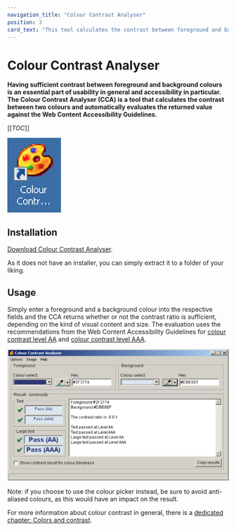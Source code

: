 ```yaml
---
navigation_title: "Colour Contrast Analyser"
position: 3
card_text: "This tool calculates the contrast between foreground and background colours and evaluates the returned value against the WCAG."
---
```


# Colour Contrast Analyser

**Having sufficient contrast between foreground and background colours is an essential part of usability in general and accessibility in particular. The Colour Contrast Analyser (CCA) is a tool that calculates the contrast between two colours and automatically evaluates the returned value against the Web Content Accessibility Guidelines.**

[[_TOC_]]

![CCA icon](_media/colour-contrast-analyser-icon.png)

## Installation

[Download Colour Contrast Analyser](https://www.paciellogroup.com/resources/contrastanalyser/).

As it does not have an installer, you can simply extract it to a folder of your liking.

## Usage

Simply enter a foreground and a background colour into the respective fields and the CCA returns whether or not the contrast ratio is sufficient, depending on the kind of visual content and size. The evaluation uses the recommendations from the Web Content Accessibility Guidelines for [colour contrast level AA](https://www.w3.org/TR/WCAG21/#contrast-minimum) and [colour contrast level AAA](https://www.w3.org/TR/WCAG21/#contrast-enhanced).

![Colour Contrast Analyser window](_media/colour-contrast-analyser-window.png)

Note: if you choose to use the colour picker instead, be sure to avoid anti-aliased colours, as this would have an impact on the result.

For more information about colour contrast in general, there is a [dedicated chapter: Colors and contrast](/knowledge/colours-and-contrast/).
